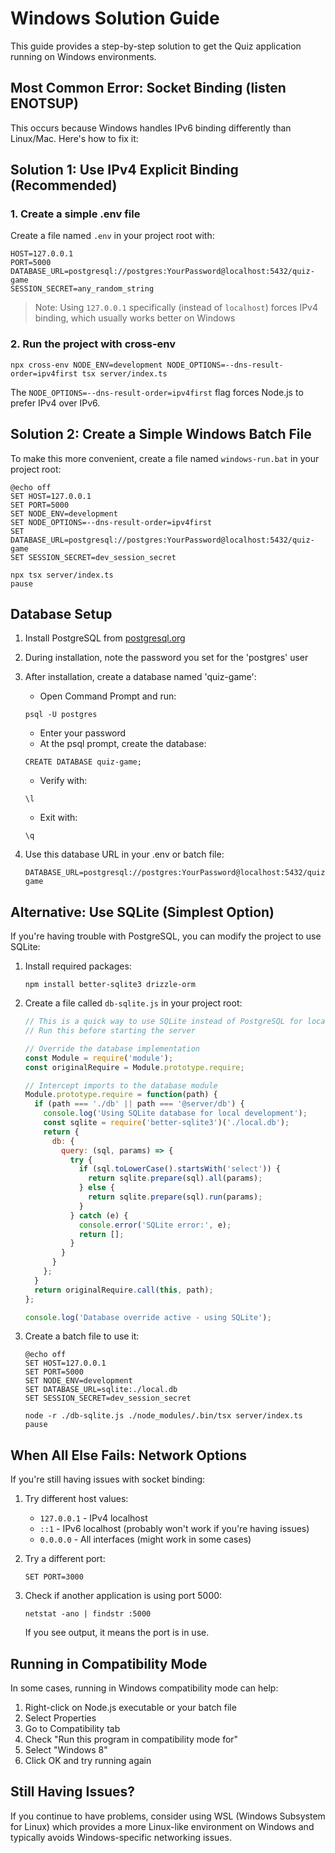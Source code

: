 # Windows Solution Guide

This guide provides a step-by-step solution to get the Quiz application running on Windows environments.

## Most Common Error: Socket Binding (listen ENOTSUP)

This occurs because Windows handles IPv6 binding differently than Linux/Mac. Here's how to fix it:

## Solution 1: Use IPv4 Explicit Binding (Recommended)

### 1. Create a simple .env file

Create a file named `.env` in your project root with:

```
HOST=127.0.0.1
PORT=5000
DATABASE_URL=postgresql://postgres:YourPassword@localhost:5432/quiz-game
SESSION_SECRET=any_random_string
```

> Note: Using `127.0.0.1` specifically (instead of `localhost`) forces IPv4 binding, which usually works better on Windows

### 2. Run the project with cross-env

```
npx cross-env NODE_ENV=development NODE_OPTIONS=--dns-result-order=ipv4first tsx server/index.ts
```

The `NODE_OPTIONS=--dns-result-order=ipv4first` flag forces Node.js to prefer IPv4 over IPv6.

## Solution 2: Create a Simple Windows Batch File

To make this more convenient, create a file named `windows-run.bat` in your project root:

```batch
@echo off
SET HOST=127.0.0.1
SET PORT=5000
SET NODE_ENV=development
SET NODE_OPTIONS=--dns-result-order=ipv4first
SET DATABASE_URL=postgresql://postgres:YourPassword@localhost:5432/quiz-game
SET SESSION_SECRET=dev_session_secret

npx tsx server/index.ts
pause
```

## Database Setup

1. Install PostgreSQL from [postgresql.org](https://www.postgresql.org/download/windows/)
2. During installation, note the password you set for the 'postgres' user
3. After installation, create a database named 'quiz-game':
   - Open Command Prompt and run:
   ```
   psql -U postgres
   ```
   - Enter your password
   - At the psql prompt, create the database:
   ```
   CREATE DATABASE quiz-game;
   ```
   - Verify with:
   ```
   \l
   ```
   - Exit with:
   ```
   \q
   ```

4. Use this database URL in your .env or batch file:
   ```
   DATABASE_URL=postgresql://postgres:YourPassword@localhost:5432/quiz-game
   ```

## Alternative: Use SQLite (Simplest Option)

If you're having trouble with PostgreSQL, you can modify the project to use SQLite:

1. Install required packages:
   ```
   npm install better-sqlite3 drizzle-orm
   ```

2. Create a file called `db-sqlite.js` in your project root:
   ```javascript
   // This is a quick way to use SQLite instead of PostgreSQL for local development
   // Run this before starting the server
   
   // Override the database implementation
   const Module = require('module');
   const originalRequire = Module.prototype.require;
   
   // Intercept imports to the database module
   Module.prototype.require = function(path) {
     if (path === './db' || path === '@server/db') {
       console.log('Using SQLite database for local development');
       const sqlite = require('better-sqlite3')('./local.db');
       return {
         db: {
           query: (sql, params) => {
             try {
               if (sql.toLowerCase().startsWith('select')) {
                 return sqlite.prepare(sql).all(params);
               } else {
                 return sqlite.prepare(sql).run(params);
               }
             } catch (e) {
               console.error('SQLite error:', e);
               return [];
             }
           }
         }
       };
     }
     return originalRequire.call(this, path);
   };
   
   console.log('Database override active - using SQLite');
   ```

3. Create a batch file to use it:
   ```batch
   @echo off
   SET HOST=127.0.0.1
   SET PORT=5000
   SET NODE_ENV=development
   SET DATABASE_URL=sqlite:./local.db
   SET SESSION_SECRET=dev_session_secret
   
   node -r ./db-sqlite.js ./node_modules/.bin/tsx server/index.ts
   pause
   ```

## When All Else Fails: Network Options

If you're still having issues with socket binding:

1. Try different host values:
   - `127.0.0.1` - IPv4 localhost
   - `::1` - IPv6 localhost (probably won't work if you're having issues)
   - `0.0.0.0` - All interfaces (might work in some cases)

2. Try a different port:
   ```
   SET PORT=3000
   ```

3. Check if another application is using port 5000:
   ```
   netstat -ano | findstr :5000
   ```
   If you see output, it means the port is in use.

## Running in Compatibility Mode

In some cases, running in Windows compatibility mode can help:

1. Right-click on Node.js executable or your batch file
2. Select Properties
3. Go to Compatibility tab
4. Check "Run this program in compatibility mode for"
5. Select "Windows 8"
6. Click OK and try running again

## Still Having Issues?

If you continue to have problems, consider using WSL (Windows Subsystem for Linux) which provides a more Linux-like environment on Windows and typically avoids Windows-specific networking issues.